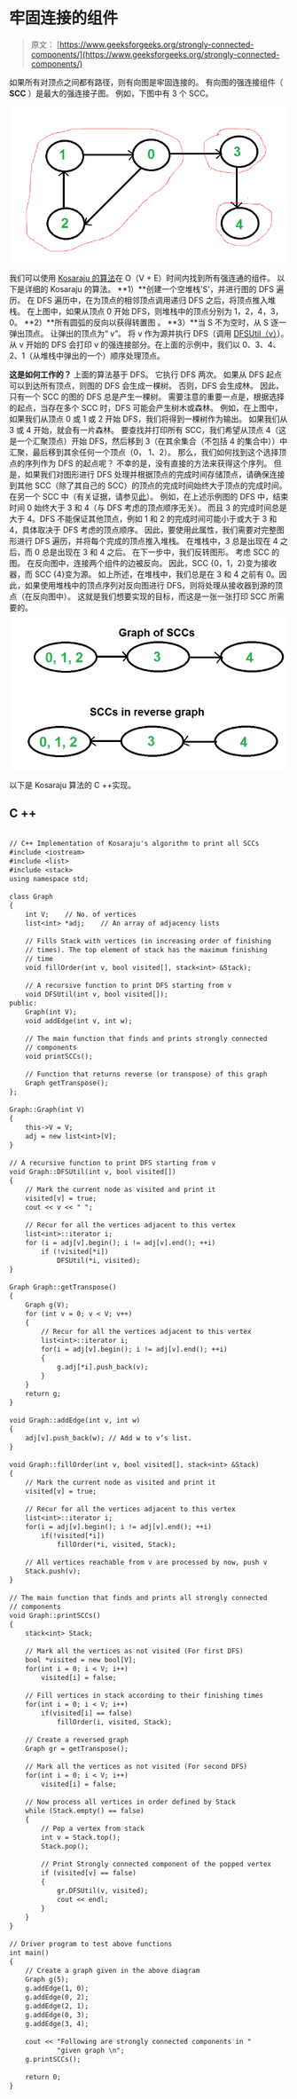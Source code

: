 # 牢固连接的组件

> 原文： [https://www.geeksforgeeks.org/strongly-connected-components/](https://www.geeksforgeeks.org/strongly-connected-components/)

如果所有对顶点之间都有路径，则有向图是牢固连接的。 有向图的强连接组件（ **SCC** ）是最大的强连接子图。 例如，下图中有 3 个 SCC。

[![SCC](img/140d82107bd6614a3e437643e94cbce4.png)](https://media.geeksforgeeks.org/wp-content/cdn-uploads/SCC.png)

我们可以使用 [Kosaraju 的算法](http://en.wikipedia.org/wiki/Kosaraju%27s_algorithm)在 O（V + E）时间内找到所有强连通的组件。 以下是详细的 Kosaraju 的算法。
**1）**创建一个空堆栈'S'，并进行图的 DFS 遍历。 在 DFS 遍历中，在为顶点的相邻顶点调用递归 DFS 之后，将顶点推入堆栈。 在上图中，如果从顶点 0 开始 DFS，则堆栈中的顶点分别为 1，2，4，3，0。
**2）**所有圆弧的反向以获得转置图 。
**3）**当 S 不为空时，从 S 逐一弹出顶点。 让弹出的顶点为“ v”。 将 v 作为源并执行 DFS（调用 [DFSUtil（v）](https://www.geeksforgeeks.org/depth-first-traversal-for-a-graph/)）。 从 v 开始的 DFS 会打印 v 的强连接部分。在上面的示例中，我们以 0、3、4、2、1（从堆栈中弹出的一个）顺序处理顶点。

**这是如何工作的？**
上面的算法基于 DFS。 它执行 DFS 两次。 如果从 DFS 起点可以到达所有顶点，则图的 DFS 会生成一棵树。 否则，DFS 会生成林。 因此，只有一个 SCC 的图的 DFS 总是产生一棵树。 需要注意的重要一点是，根据选择的起点，当存在多个 SCC 时，DFS 可能会产生树木或森林。 例如，在上图中，如果我们从顶点 0 或 1 或 2 开始 DFS，我们将得到一棵树作为输出。 如果我们从 3 或 4 开始，就会有一片森林。 要查找并打印所有 SCC，我们希望从顶点 4（这是一个汇聚顶点）开始 DFS，然后移到 3（在其余集合（不包括 4 的集合中））中汇聚，最后移到其余任何一个顶点（0， 1、2）。 那么，我们如何找到这个选择顶点的序列作为 DFS 的起点呢？ 不幸的是，没有直接的方法来获得这个序列。 但是，如果我们对图形进行 DFS 处理并根据顶点的完成时间存储顶点，请确保连接到其他 SCC（除了其自己的 SCC）的顶点的完成时间始终大于顶点的完成时间。 在另一个 SCC 中（有关证据，请参见[此](http://www.personal.kent.edu/~rmuhamma/Algorithms/MyAlgorithms/GraphAlgor/strongComponent.htm)）。 例如，在上述示例图的 DFS 中，结束时间 0 始终大于 3 和 4（与 DFS 考虑的顶点顺序无关）。 而且 3 的完成时间总是大于 4。DFS 不能保证其他顶点，例如 1 和 2 的完成时间可能小于或大于 3 和 4，具体取决于 DFS 考虑的顶点顺序。 因此，要使用此属性，我们需要对完整图形进行 DFS 遍历，并将每个完成的顶点推入堆栈。 在堆栈中，3 总是出现在 4 之后，而 0 总是出现在 3 和 4 之后。
在下一步中，我们反转图形。 考虑 SCC 的图。 在反向图中，连接两个组件的边被反向。 因此，SCC {0，1，2}变为接收器，而 SCC {4}变为源。 如上所述，在堆栈中，我们总是在 3 和 4 之前有 0。因此，如果使用堆栈中的顶点序列对反向图进行 DFS，则将处理从接收器到源的顶点（在反向图中）。 这就是我们想要实现的目标，而这是一张一张打印 SCC 所需要的。
[![SCCGraph2](img/97fa10c45083f3edfb0ee634ca9bd326.png)](https://media.geeksforgeeks.org/wp-content/cdn-uploads/SCCGraph2.png)

以下是 Kosaraju 算法的 C ++实现。

## C ++

```

// C++ Implementation of Kosaraju's algorithm to print all SCCs 
#include <iostream> 
#include <list> 
#include <stack> 
using namespace std; 

class Graph 
{ 
    int V;    // No. of vertices 
    list<int> *adj;    // An array of adjacency lists 

    // Fills Stack with vertices (in increasing order of finishing 
    // times). The top element of stack has the maximum finishing  
    // time 
    void fillOrder(int v, bool visited[], stack<int> &Stack); 

    // A recursive function to print DFS starting from v 
    void DFSUtil(int v, bool visited[]); 
public: 
    Graph(int V); 
    void addEdge(int v, int w); 

    // The main function that finds and prints strongly connected 
    // components 
    void printSCCs(); 

    // Function that returns reverse (or transpose) of this graph 
    Graph getTranspose(); 
}; 

Graph::Graph(int V) 
{ 
    this->V = V; 
    adj = new list<int>[V]; 
} 

// A recursive function to print DFS starting from v 
void Graph::DFSUtil(int v, bool visited[]) 
{ 
    // Mark the current node as visited and print it 
    visited[v] = true; 
    cout << v << " "; 

    // Recur for all the vertices adjacent to this vertex 
    list<int>::iterator i; 
    for (i = adj[v].begin(); i != adj[v].end(); ++i) 
        if (!visited[*i]) 
            DFSUtil(*i, visited); 
} 

Graph Graph::getTranspose() 
{ 
    Graph g(V); 
    for (int v = 0; v < V; v++) 
    { 
        // Recur for all the vertices adjacent to this vertex 
        list<int>::iterator i; 
        for(i = adj[v].begin(); i != adj[v].end(); ++i) 
        { 
            g.adj[*i].push_back(v); 
        } 
    } 
    return g; 
} 

void Graph::addEdge(int v, int w) 
{ 
    adj[v].push_back(w); // Add w to v’s list. 
} 

void Graph::fillOrder(int v, bool visited[], stack<int> &Stack) 
{ 
    // Mark the current node as visited and print it 
    visited[v] = true; 

    // Recur for all the vertices adjacent to this vertex 
    list<int>::iterator i; 
    for(i = adj[v].begin(); i != adj[v].end(); ++i) 
        if(!visited[*i]) 
            fillOrder(*i, visited, Stack); 

    // All vertices reachable from v are processed by now, push v  
    Stack.push(v); 
} 

// The main function that finds and prints all strongly connected  
// components 
void Graph::printSCCs() 
{ 
    stack<int> Stack; 

    // Mark all the vertices as not visited (For first DFS) 
    bool *visited = new bool[V]; 
    for(int i = 0; i < V; i++) 
        visited[i] = false; 

    // Fill vertices in stack according to their finishing times 
    for(int i = 0; i < V; i++) 
        if(visited[i] == false) 
            fillOrder(i, visited, Stack); 

    // Create a reversed graph 
    Graph gr = getTranspose(); 

    // Mark all the vertices as not visited (For second DFS) 
    for(int i = 0; i < V; i++) 
        visited[i] = false; 

    // Now process all vertices in order defined by Stack 
    while (Stack.empty() == false) 
    { 
        // Pop a vertex from stack 
        int v = Stack.top(); 
        Stack.pop(); 

        // Print Strongly connected component of the popped vertex 
        if (visited[v] == false) 
        { 
            gr.DFSUtil(v, visited); 
            cout << endl; 
        } 
    } 
} 

// Driver program to test above functions 
int main() 
{ 
    // Create a graph given in the above diagram 
    Graph g(5); 
    g.addEdge(1, 0); 
    g.addEdge(0, 2); 
    g.addEdge(2, 1); 
    g.addEdge(0, 3); 
    g.addEdge(3, 4); 

    cout << "Following are strongly connected components in "
            "given graph \n"; 
    g.printSCCs(); 

    return 0; 
} 

```